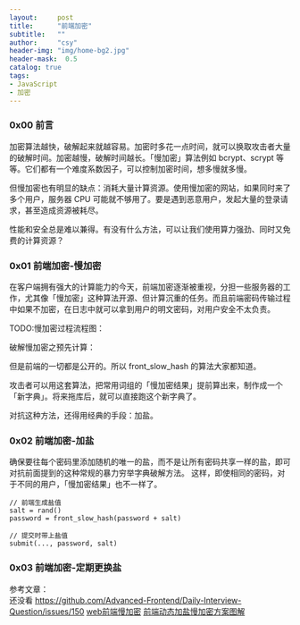 ```yaml
---
layout:     post
title:      "前端加密"
subtitle:   ""
author:     "csy"
header-img: "img/home-bg2.jpg"
header-mask:  0.5
catalog: true
tags:
- JavaScript
- 加密
---
```


### 0x00 前言

加密算法越快，破解起来就越容易。加密时多花一点时间，就可以换取攻击者大量的破解时间。加密越慢，破解时间越长。「慢加密」算法例如 bcrypt、scrypt 等等。它们都有一个难度系数因子，可以控制加密时间，想多慢就多慢。

但慢加密也有明显的缺点：消耗大量计算资源。使用慢加密的网站，如果同时来了多个用户，服务器 CPU 可能就不够用了。要是遇到恶意用户，发起大量的登录请求，甚至造成资源被耗尽。

性能和安全总是难以兼得。有没有什么方法，可以让我们使用算力强劲、同时又免费的计算资源？

### 0x01 前端加密-慢加密
在客户端拥有强大的计算能力的今天，前端加密逐渐被重视，分担一些服务器的工作，尤其像「慢加密」这种算法开源、但计算沉重的任务。而且前端密码传输过程中如果不加密，在日志中就可以拿到用户的明文密码，对用户安全不太负责。

TODO:慢加密过程流程图：

破解慢加密之预先计算：

但是前端的一切都是公开的。所以 front_slow_hash 的算法大家都知道。

攻击者可以用这套算法，把常用词组的「慢加密结果」提前算出来，制作成一个「新字典」。将来拖库后，就可以直接跑这个新字典了。

对抗这种方法，还得用经典的手段：加盐。

### 0x02 前端加密-加盐
确保要往每个密码里添加随机的唯一的盐，而不是让所有密码共享一样的盐，即可对抗前面提到的这种常规的暴力穷举字典破解方法。
这样，即使相同的密码，对于不同的用户，「慢加密结果」也不一样了。
```
// 前端生成盐值
salt = rand()
password = front_slow_hash(password + salt)

// 提交时带上盐值
submit(..., password, salt)
```

### 0x03 前端加密-定期更换盐


参考文章：  
还没看 https://github.com/Advanced-Frontend/Daily-Interview-Question/issues/150
[web前端慢加密](https://wooyun.js.org/drops/Web%E5%89%8D%E7%AB%AF%E6%85%A2%E5%8A%A0%E5%AF%86.html)
[前端动态加盐慢加密方案图解](https://imweb.io/topic/579df1c693d9938132cc8d8a)
